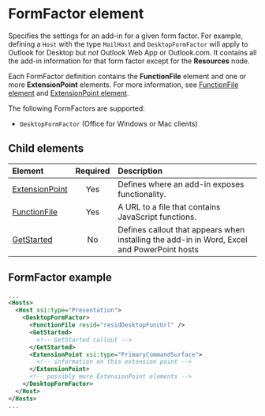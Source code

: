# FormFactor element

Specifies the settings for an add-in for a given form factor. For example, defining a `Host` with the type `MailHost` and `DesktopFormFactor` will apply to Outlook for Desktop but  _not_ Outlook Web App or Outlook.com. It contains all the add-in information for that form factor except for the  **Resources** node.

Each FormFactor definition contains the  **FunctionFile** element and one or more **ExtensionPoint** elements. For more information, see [FunctionFile element](./functionfile.md) and [ExtensionPoint element](./extensionpoint.md). 

The following FormFactors are supported:

- `DesktopFormFactor` (Office for Windows or Mac clients)

## Child elements

| Element                               | Required | Description  |
|:--------------------------------------|:--------:|:-------------|
| [ExtensionPoint](./extensionpoint.md) | Yes      | Defines where an add-in exposes functionality. |
| [FunctionFile](./functionfile.md)     | Yes      | A URL to a file that contains JavaScript functions.|
| [GetStarted](./getstarted.md)         | No       | Defines callout that appears when installing the add-in in Word, Excel and PowerPoint hosts |

## FormFactor example

```xml
...
<Hosts>
  <Host xsi:type="Presentation">
    <DesktopFormFactor>
      <FunctionFile resid="residDesktopFuncUrl" />
      <GetStarted>
        <!-- GetStarted callout -->
      </GetStarted>
      <ExtensionPoint xsi:type="PrimaryCommandSurface">
        <!-- information on this extension point -->
      </ExtensionPoint> 
      <!-- possibly more ExtensionPoint elements -->
    </DesktopFormFactor>
  </Host>
</Hosts>
...
```